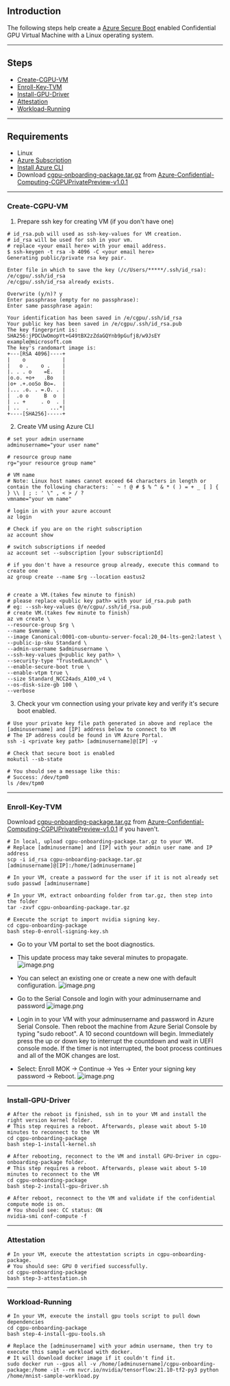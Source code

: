 ## Introduction

The following steps help create a [Azure Secure Boot](https://docs.microsoft.com/en-us/azure/virtual-machines/trusted-launch) enabled Confidential GPU Virtual Machine with a Linux operating system.

-----------------------------------------------

## Steps

- [Create-CGPU-VM](#Create-CGPU-VM)
- [Enroll-Key-TVM](#Enroll-Key-TVM)
- [Install-GPU-Driver](#Install-GPU-Driver)
- [Attestation](#Attestation)
- [Workload-Running](#Workload-Running)

---------------------------------------------

## Requirements

- Linux
- [Azure Subscription](https://docs.microsoft.com/en-us/azure/cost-management-billing/manage/create-subscription)
- [Install Azure CLI](https://docs.microsoft.com/en-us/cli/azure/install-azure-cli)
- Download [cgpu-onboarding-package.tar.gz](https://github.com/Azure-Confidential-Computing/PrivatePreview/releases/download/V1.0.1/cgpu-onboarding-package.tar.gz) from [Azure-Confidential-Computing-CGPUPrivatePreview-v1.0.1](https://github.com/Azure-Confidential-Computing/PrivatePreview/releases/tag/V1.0.1)

--------------------------------------------------

### Create-CGPU-VM

1. Prepare ssh key for creating VM (if you don't have one)

```
# id_rsa.pub will used as ssh-key-values for VM creation.
# id_rsa will be used for ssh in your vm.
# replace <your email here> with your email address.
$ ssh-keygen -t rsa -b 4096 -C <your email here>
Generating public/private rsa key pair.

Enter file in which to save the key (/c/Users/*****/.ssh/id_rsa): /e/cgpu/.ssh/id_rsa
/e/cgpu/.ssh/id_rsa already exists.

Overwrite (y/n)? y
Enter passphrase (empty for no passphrase):
Enter same passphrase again:

Your identification has been saved in /e/cgpu/.ssh/id_rsa
Your public key has been saved in /e/cgpu/.ssh/id_rsa.pub
The key fingerprint is:
SHA256:jPDCUwOmopYt+G49tBX2zZdaGQYnb9pGufj8/w9JsEY example@microsoft.com
The key's randomart image is:
+---[RSA 4096]----+
|    o            |
|   o .    o .    |
|. . . o    =E.   |
|o.o. +o+   .Bo   |
|o+ .+.ooSo Bo=.  |
|... .o. . =.O. . |
|  .o o     B  o  |
| .. +     . o  . |
| ..  .       ...*|
+----[SHA256]-----+
```

2. Create VM using Azure CLI

```
# set your admin username
adminusername="your user name"

# resource group name
rg="your resource group name"

# VM name
# Note: Linux host names cannot exceed 64 characters in length or contain the following characters: ` ~ ! @ # $ % ^ & * ( ) = + _ [ ] { } \\ | ; : ' \" , < > / ?
vmname="your vm name"

# login in with your azure account
az login

# Check if you are on the right subscription
az account show

# switch subscriptions if needed
az account set --subscription [your subscriptionId]

# if you don't have a resource group already, execute this command to create one
az group create --name $rg --location eastus2


# create a VM.(takes few minute to finish)
# please replace <public key path> with your id_rsa.pub path
# eg: --ssh-key-values @/e/cgpu/.ssh/id_rsa.pub
# create VM.(takes few minute to finish)
az vm create \
--resource-group $rg \
--name $vmname \
--image Canonical:0001-com-ubuntu-server-focal:20_04-lts-gen2:latest \
--public-ip-sku Standard \
--admin-username $adminusername \
--ssh-key-values @<public key path> \
--security-type "TrustedLaunch" \
--enable-secure-boot true \
--enable-vtpm true \
--size Standard_NCC24ads_A100_v4 \
--os-disk-size-gb 100 \
--verbose
```

 3. Check your vm connection using your private key and verify it's secure boot enabled.

```
# Use your private key file path generated in above and replace the [adminusername] and [IP] address below to connect to VM
# The IP address could be found in VM Azure Portal.
ssh -i <private key path> [adminusername]@[IP] -v

# Check that secure boot is enabled
mokutil --sb-state

# You should see a message like this:
# Success: /dev/tpm0
ls /dev/tpm0
```

----------------------------------------------------------------

### Enroll-Key-TVM

Download [cgpu-onboarding-package.tar.gz](https://github.com/Azure-Confidential-Computing/PrivatePreview/releases/download/V1.0.1/cgpu-onboarding-package.tar.gz) from [Azure-Confidential-Computing-CGPUPrivatePreview-v1.0.1](https://github.com/Azure-Confidential-Computing/PrivatePreview/releases/tag/V1.0.1) if you haven't.

```
# In local, upload cgpu-onboarding-package.tar.gz to your VM.
# Replace [adminusername] and [IP] with your admin user name and IP address
scp -i id_rsa cgpu-onboarding-package.tar.gz [adminusername]@[IP]:/home/[adminusername] 

# In your VM, create a password for the user if it is not already set
sudo passwd [adminusername]

# In your VM, extract onboarding folder from tar.gz, then step into the folder
tar -zxvf cgpu-onboarding-package.tar.gz

# Execute the script to import nvidia signing key.
cd cgpu-onboarding-package 
bash step-0-enroll-signing-key.sh

```

- Go to your VM portal to set the boot diagnostics.
- This update process may take several minutes to propagate.
![image.png](attachment/boot_diagnostics.JPG)

- You can select an existing one or create a new one with default configuration.
![image.png](attachment/enable_storage_account.JPG)

- Go to the Serial Console and login with your adminusername and password
![image.png](attachment/serial_console.JPG)

- Login in to your VM with your adminusername and password in Azure Serial Console. Then reboot the machine from Azure Serial Console by typing "sudo reboot". A 10 second countdown will begin. Immediately press the up or down key to interrupt the countdown and wait in UEFI console mode. If the timer is not interrupted, the boot process continues and all of the MOK changes are lost.
- Select: Enroll MOK -> Continue -> Yes -> Enter your signing key password ->  Reboot.
![image.png](attachment/enrole_key.JPG)

----------------------------------------------------------------

### Install-GPU-Driver

```
# After the reboot is finished, ssh in to your VM and install the right version kernel folder.
# This step requires a reboot. Afterwards, please wait about 5-10 minutes to reconnect to the VM
cd cgpu-onboarding-package 
bash step-1-install-kernel.sh

# After rebooting, reconnect to the VM and install GPU-Driver in cgpu-onboarding-package folder.
# This step requires a reboot. Afterwards, please wait about 5-10 minutes to reconnect to the VM
cd cgpu-onboarding-package 
bash step-2-install-gpu-driver.sh

# After reboot, reconnect to the VM and validate if the confidential compute mode is on.
# You should see: CC status: ON
nvidia-smi conf-compute -f 

```

----------------------------------------------------------------

### Attestation

```
# In your VM, execute the attestation scripts in cgpu-onboarding-package.
# You should see: GPU 0 verified successfully.
cd cgpu-onboarding-package 
bash step-3-attestation.sh
```

-----------------

### Workload-Running

```
# In your VM, execute the install gpu tools script to pull down dependencies
cd cgpu-onboarding-package 
bash step-4-install-gpu-tools.sh

# Replace the [adminusername] with your admin username, then try to execute this sample workload with docker.
# It will download docker image if it couldn't find it.
sudo docker run --gpus all -v /home/[adminusername]/cgpu-onboarding-package:/home -it --rm nvcr.io/nvidia/tensorflow:21.10-tf2-py3 python /home/mnist-sample-workload.py

```
